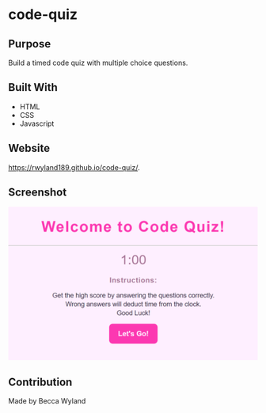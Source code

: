 # code-quiz

## Purpose
Build a timed code quiz with multiple choice questions.

## Built With
* HTML
* CSS
* Javascript

## Website
https://rwyland189.github.io/code-quiz/.

## Screenshot
![Horiseon Screenshot 1](./assets/images/code-quiz.png)

## Contribution
Made by Becca Wyland